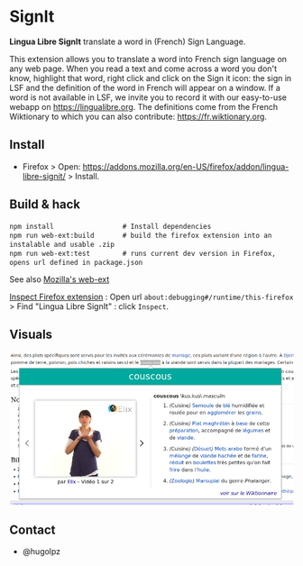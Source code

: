 # SignIt
**Lingua Libre SignIt** translate a word in (French) Sign Language.

This extension allows you to translate a word into French sign language on any web page. When you read a text and come across a word you don't know, highlight that word, right click and click on the Sign it icon: the sign in LSF and the definition of the word in French will appear on a window. If a word is not available in LSF, we invite you to record it with our easy-to-use webapp on https://lingualibre.org. The definitions come from the French Wiktionary to which you can also contribute: https://fr.wiktionary.org.

## Install
* Firefox > Open: https://addons.mozilla.org/en-US/firefox/addon/lingua-libre-signit/ > Install.

## Build & hack
```
npm install                 # Install dependencies
npm run web-ext:build       # build the firefox extension into an instalable and usable .zip
npm run web-ext:test        # runs current dev version in Firefox, opens url defined in package.json
```
See also [Mozilla's web-ext](https://github.com/mozilla/web-ext)

[Inspect Firefox extension](https://extensionworkshop.com/documentation/develop/debugging/) : Open url `about:debugging#/runtime/this-firefox` > Find "Lingua Libre SignIt" : click `Inspect`.

## Visuals
<img src="doc/LinguaLibre_SignIt-01.png"/>

## Contact
* @hugolpz
